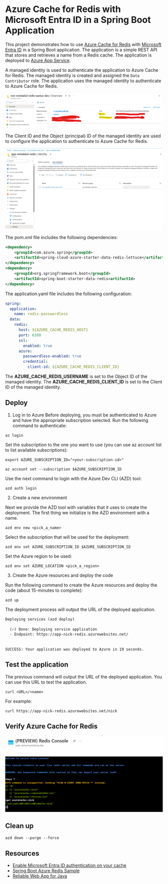 # Azure Cache for Redis with Microsoft Entra ID in a Spring Boot Application

This project demonstrates how to use [Azure Cache for Redis](https://learn.microsoft.com/en-us/azure/azure-cache-for-redis/cache-overview) with [Microsoft Entra ID](https://learn.microsoft.com/en-us/entra/fundamentals/whatis) in a Spring Boot application. The application is a simple REST API that stores and retrieves a name from a Redis cache. The application is deployed to [Azure App Service](https://learn.microsoft.com/en-us/azure/app-service/overview).

A managed identity is used to authenticate the application to Azure Cache for Redis. The managed identity is created and assigned the `Data Contributor` role. The application uses the managed identity to authenticate to Azure Cache for Redis.

![Managed Identity](./img/managed-identity.png)

The Client ID and the Object (principal) ID of the managed identity are used to configure the application to authenticate to Azure Cache for Redis.

![App Service User Assigned Managed Identity](./img/app-service-user-assigned-identity.png)

The pom.xml file includes the following dependencies:

```xml
<dependency>
	<groupId>com.azure.spring</groupId>
	<artifactId>spring-cloud-azure-starter-data-redis-lettuce</artifactId>
</dependency>
<dependency>
	<groupId>org.springframework.boot</groupId>
	<artifactId>spring-boot-starter-data-redis<artifactId>
</dependency>
```

The application.yaml file includes the following configuration:

```yaml
spring:
  application:
    name: redis-passwordless
  data:
    redis:
      host: ${AZURE_CACHE_REDIS_HOST}
      port: 6380
      ssl:
        enabled: true
      azure:
        passwordless-enabled: true
        credential:
          client-id: ${AZURE_CACHE_REDIS_CLIENT_ID}
```

The **AZURE_CACHE_REDIS_USERNAME** is set to the Object ID of the managed identity. The **AZURE_CACHE_REDIS_CLIENT_ID** is set to the Client ID of the managed identity.

## Deploy

1. Log in to Azure
Before deploying, you must be authenticated to Azure and have the appropriate subscription selected. Run the following command to authenticate:

```
az login
```

Set the subscription to the one you want to use (you can use az account list to list available subscriptions):

```
export AZURE_SUBSCRIPTION_ID="<your-subscription-id>"
```

```
az account set --subscription $AZURE_SUBSCRIPTION_ID
```

Use the next command to login with the Azure Dev CLI (AZD) tool:

```
azd auth login
```

2. Create a new environment

Next we provide the AZD tool with variables that it uses to create the deployment. The first thing we initialize is the AZD environment with a name.

```
azd env new <pick_a_name>
```

Select the subscription that will be used for the deployment:

```
azd env set AZURE_SUBSCRIPTION_ID $AZURE_SUBSCRIPTION_ID
```

Set the Azure region to be used:

```
azd env set AZURE_LOCATION <pick_a_region>
```

3. Create the Azure resources and deploy the code

Run the following command to create the Azure resources and deploy the code (about 15-minutes to complete):

```
azd up
```

The deployment process will output the URL of the deployed application.

```
Deploying services (azd deploy)

  (✓) Done: Deploying service application
  - Endpoint: https://app-nick-redis.azurewebsites.net/


SUCCESS: Your application was deployed to Azure in 19 seconds.
```

## Test the application

The previous command will output the URL of the deployed application. You can use this URL to test the application.

```
curl <URL>/<name>
```

For example:

```
curl https://app-nick-redis.azurewebsites.net/nick
```

## Verify Azure Cache for Redis

![Redis-Console](./img/redis-console.png)

## Clean up

```
azd down --purge --force
```

## Resources

- [Enable Microsoft Entra ID authentication on your cache](https://learn.microsoft.com/en-us/azure/azure-cache-for-redis/cache-azure-active-directory-for-authentication)
- [Spring Boot Azure Redis Sample](https://github.com/Azure-Samples/azure-spring-boot-samples/tree/main/cache/spring3-sample/spring-cloud-azure-redis-sample-passwordless)
- [Reliable Web App for Java](https://github.com/Azure/reliable-web-app-pattern-java)